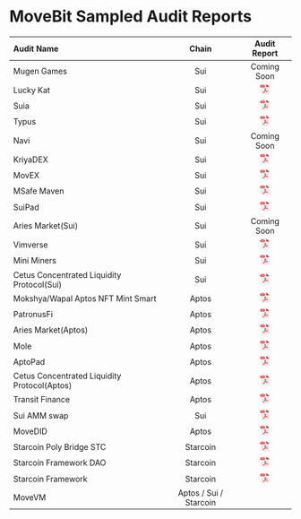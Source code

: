 # MoveBit Sampled Audit Reports

| Audit Name                        |   Chain   |                                  Audit Report                                   |
| :----------------------------- | :---------: | :-----------------------------------------------------------------------: |
| Mugen Games        |     Sui     |     Coming Soon
| Lucky Kat        |     Sui     |     <a href="./reports/LuckyKat-Koban-Smart-Contract-Audit-Report.pdf"><img width="20" src="./pdf.png" /></a>          |
| Suia        |     Sui     |     <a href="./reports/Suia-Smart-Contract-Audit-Report.pdf"><img width="20" src="./pdf.png" /></a>          |
| Typus         |     Sui     |     <a href="./reports/Typus-Finance-Smart-Contract-Audit-Report.pdf"><img width="20" src="./pdf.png" /></a>          |
| Navi        |     Sui     |     Coming Soon
| KriyaDEX        |     Sui     |     <a href="./reports/KriyaDEX-Smart-Contract-Audit-Report.pdf"><img width="20" src="./pdf.png" /></a>          |
| MovEX        |     Sui     |     <a href="./reports/MovEx-Smart-Contract-Audit-Report.pdf"><img width="20" src="./pdf.png" /></a>          |
| MSafe Maven        |     Sui     |     <a href="./reports/Maven-Smart-Contract-Audit-Report.pdf"><img width="20" src="./pdf.png" /></a>          |
| SuiPad        |     Sui     |     <a href="./reports/SuiPad-Smart-Contract-Audit-Report.pdf"><img width="20" src="./pdf.png" /></a>          |
| Aries Market(Sui)        |     Sui     |     Coming Soon
| Vimverse        |     Sui     |     <a href="./reports/Vimverse-Smart-Contract-Audit-Report.pdf"><img width="20" src="./pdf.png" /></a>          |
| Mini Miners        |     Sui     |     <a href="./reports/Mini-Miners-Contract-Audit.pdf"><img width="20" src="./pdf.png" /></a>          |
| Cetus Concentrated Liquidity Protocol(Sui)        |     Sui     |     <a href="./reports/Cetus-Concentrated-Liquidity-Protocol-Sui-Contract-Audit-Report.pdf"><img width="20" src="./pdf.png" /></a>
| Mokshya/Wapal Aptos NFT Mint Smart        |     Aptos     |     <a href="./reports/Mokshya-Wapal-Aptos-NFT-Mint-Smart-Contract-Audit.pdf"><img width="20" src="./pdf.png" /></a>          |
| PatronusFi        |     Aptos     |     <a href="./reports/PatronusFi-Contract-Audit-Report.pdf"><img width="20" src="./pdf.png" /></a>          |
| Aries Market(Aptos)        |     Aptos     |     <a href="./reports/Aries-Market-Contracts-Audit-Report.pdf"><img width="20" src="./pdf.png" /></a>          |
| Mole        |     Aptos     |     <a href="./reports/Mole-Aptos-Audit-Report.pdf"><img width="20" src="./pdf.png" /></a>          |
| AptoPad        |     Aptos     |     <a href="./reports/AptoPad-Aptos-Contracts-Audit-Report.pdf"><img width="20" src="./pdf.png" /></a>          |
| Cetus Concentrated Liquidity Protocol(Aptos)        |     Aptos     |     <a href="./reports/Cetus-Concentrated-Liquidity-Protocol-Aptos-Audit-Report.pdf"><img width="20" src="./pdf.png" /></a>          |
| Transit Finance        |     Aptos     |     <a href="./reports/Transit-Finance-Audit-Report.pdf"><img width="20" src="./pdf.png" /></a>          |
| Sui AMM swap        |     Sui     |     <a href="./reports/Sui-AMM-swap-Contracts-Audit-Report.pdf"><img width="20" src="./pdf.png" /></a>          |
| MoveDID        |     Aptos     |     <a href="./reports/MoveDID-Aptos-Contracts-Audit-Report.pdf"><img width="20" src="./pdf.png" /></a>          |
| Starcoin Poly Bridge STC        |     Starcoin     |     <a href="./reports/Starcoin-Poly-Bridge-STC-Contracts-Audit-Report.pdf"><img width="20" src="./pdf.png" /></a>          |
| Starcoin Framework DAO        |     Starcoin     |     <a href="./reports/Starcoin-Framework-DAO-Audit-Report.pdf"><img width="20" src="./pdf.png" /></a>          |
| Starcoin Framework        |     Starcoin     |     <a href="./reports/Starcoin-Framework-Audit-Report.pdf"><img width="20" src="./pdf.png" /></a>          |
| MoveVM        |     Aptos / Sui / Starcoin     |             |

